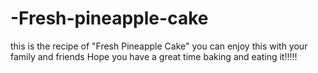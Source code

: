 # -Fresh-pineapple-cake
this is the recipe of "Fresh Pineapple Cake"
you can enjoy this with your family and friends
Hope you have a great time baking and eating it!!!!!